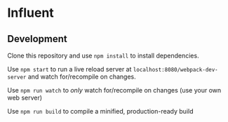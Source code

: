 # Influent

## Development
Clone this repository and use `npm install` to install dependencies.

Use `npm start` to run a live reload server at `localhost:8080/webpack-dev-server`
and watch for/recompile on changes.

Use `npm run watch` to _only_ watch for/recompile on changes (use your own web server)

Use `npm run build` to compile a minified, production-ready build
